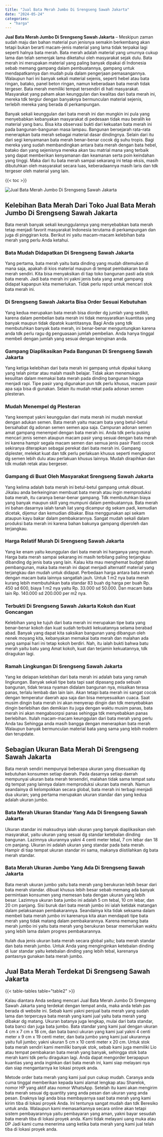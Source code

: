 ```yaml
---
title: "Jual Bata Merah Jumbo Di Srengseng Sawah Jakarta"
date: "2024-05-24"
categories: 
  - "harga"
---
```


**Jual Bata Merah Jumbo Di Srengseng Sawah Jakarta** – Meskipun zaman sudah maju dan bahan material pun jenisnya semakin berkembang akan tetapi bukan berarti macam-jenis material yang lama tidak terpakai lagi seperti halnya bata merah. Bata merah adalah material yang umurnya cukup lama dan telah semenjak lama diketahui oleh masyarakat sejak dulu. Bata merah ini merupakan material yang paling banyak dipakai di Indonesia sebab memang gampang dalam pembuatannya, gampang untuk mendapatkannya dan mudah pula dalam pengerjaan pemasangannya. Walaupun hari ini banyak sekali material sejenis, seperti hebel atau bata ringan, batako, panel beton ringan, namun keberadaan bata merah tidak tergeser. Bata merah memiliki tempat tersendiri di hati masyarakat. Masyarakat yang paham akan keunggulan dan kwalitas dari bata merah ini, mereka tdk tergiur dengan banyaknya bermunculan material sejenis, terlebih mereka yang berada di perkampungan.

Banyak sekali keunggulan dari bata merah ini dan mungkin ini pula yang menyebabkan kebanyakan masyarakat di pedesaan tidak mau beralih ke material yang baru. Bisa kita observasi bukti dari kekuatan bata merah ini pada bangunan-bangunan masa lampau. Bangunan bersejarah rata-rata menerapkan bata merah sebagai material dasar dindingnya. Selain dari itu dari segi kenyamanan bata merah benar-benar cocok dg suhu tropis. Bagi mereka yang sudah membandingkan antara bata merah dengan bata hebel, batako dan yang sejenisnya mereka akan tau matrial mana yang terbaik yang dapat memberikan kenyamanan dan keamanan serta poin keindahan yang tinggi. Maka dari itu bata merah sampai sekarang ini tetap eksis, masih dibutuhkan oleh masyarakat secara luas, keberadaannya masih laris dan tdk tergeser oleh material yang lain.

{{< toc >}}

![Jual Bata Merah Jumbo Di Srengseng Sawah Jakarta](/images/jual-bata-merah-13.png)

## Kelebihan Bata Merah Dari Toko Jual Bata Merah Jumbo Di Srengseng Sawah Jakarta

Bata merah banyak sekali keunggulannya yang menyebabkan bata merah tetap menjadi favorit masyarakat Indonesia terutama di perkampungan dan juga di pinggiran kota. Berikut ini yaitu macam-macam kelebihan bata merah yang perlu Anda ketahui.

### Bata Mudah Didapatkan Di Srengseng Sawah Jakarta

Yang pertama, bata merah yaitu bata dinding yang mudah ditemukan di mana saja, apakah di kios material maupun di tempat pembakaran bata merah sendiri. Kita bisa menyaksikan di tiap toko bangunan pasti ada stok bata merah. Jadi bata merah ini yakni jenis bata yang amat gampang didapat kapanpun kita memerlukan. Tidak perlu repot untuk mencari stok bata merah ini.

### Di Srengseng Sawah Jakarta Bisa Order Sesuai Kebutuhan

Yang kedua merupakan bata merah bisa diorder dg jumlah yang sedikit, karena dalam pembelian bata merah ini tidak mensyaratkan kuantitas yang banyak maupun tidak dipatok kuantitasnya. Bagi Anda yang tdk membutuhkan banyak bata merah, ini benar-benar menguntungkan karena anda tdk perlu ragu dg penguasaan jumlah pembelian. Anda hanya tinggal membeli dengan jumlah yang sesuai dengan keinginan anda.

### Gampang Diaplikasikan Pada Bangunan Di Srengseng Sawah Jakarta

Yang ketiga kelebihan dari bata merah ini gampang untuk dipakai tukang yang telah pintar atau malah masih belajar. Tidak akan menemukan kesulitan dalam memakai bata merah pada dinding bangunan hingga menjadi rapi. Tipe pasir yang digunakan pun tdk perlu khusus, macam pasir apa saja bisa di gunakan. Selain itu mudah rekat pada adonan semen plesteran.

### Mudah Menempel dg Plesteran

Yang keempat yakni keunggulan dari mata merah ini mudah merekat dengan adukan semen. Bata merah yaitu macam bata yang betul-betul bersahabat dg adonan semen semen apa saja. Campuran adonan semen amat gampang menempel dengan bata merah ini. Anda tdk perlu pusing mencari jenis semen ataupun macam pasir yang sesuai dengan bata merah ini karena hampir segala macam semen dan semua jenis pasir Pasti cocok sekiranya diterapkan sebagai perekat dari bata merah ini. Gampang diplester, melekat kuat dan tdk perlu perlakuan khusus seperti mengkaprot dg semen lebih dulu atau perlakuan khusus lainnya. Mudah dirapihkan dan tdk mudah retak atau bergeser.

### Gampang di Buat Oleh Masyarakat Srengseng Sawah Jakarta

Yang kelima adalah bata merah ini betul-betul gampang untuk dibuat. Jikalau anda berkeinginan membuat bata merah atau ingin memproduksi bata merah, itu caranya benar-benar gampang. Tdk membutuhkan biaya yang banyak maupun skill yang mumpuni dalam pembuatannya. Bata merah ini bahan dasarnya ialah tanah liat yang dicampur dg sekam padi, kemudian dicetak, dijemur dan kemudian dibakar. Bisa menggunakan api sekam ataupun kayu bakar dalam pembakarannya. Sangat mudah sekali dalam produksi bata merah ini karena bahan bakunya gampang diperoleh dan terjangkau.

### Harga Relatif Murah Di Srengseng Sawah Jakarta

Yang ke enam yaitu keunggulan dari bata merah ini harganya yang murah. Harga bata merah sampai sekarang ini masih terbilang paling terjangkau dibanding dg jenis bata yang lain. Kalau kita mau menghemat budget dalam pembangunan, maka bata merah ini dapat menjadi alternatif material yang terjangkau dan mudah untuk didapat. Perbedaan harga antara bata merah dengan macam bata lainnya sangatlah jauh. Untuk 1 m2 nya bata merah kurang lebih membutuhkan bata standar 83 buah dg harga per buah Rp. 450 sd 600, biaya 1 m2 nya yaitu Rp. 33.000 sd 50.000. Dan macam bata lain Rp. 140.000 sd 200.000 per m2 nya.

### Terbukti Di Srengseng Sawah Jakarta Kokoh dan Kuat Goncangan

Kelebihan yang ke tujuh dari bata merah ini merupakan tipe bata yang benar-benar kokoh dan kuat sudah terbukti kekuatannya selama berabad abad. Banyak yang dapat kita saksikan bangunan yang dibangun oleh nenek moyang kita, kebanyakan memakai bata merah dan malahan ada yang sampai hari ini tetap kokoh berdiri. Nah, itu ialah bukti bahwa batu merah yaitu batu yang Amat kokoh, kuat dan terjamin kekuatannya, tdk diragukan lagi.

### Ramah Lingkungan Di Srengseng Sawah Jakarta

Yang ke delapan kelebihan dari bata merah ini adalah bata yang ramah lingkungan. Banyak sekali tipe bata tapi saat dipasang pada sebuah bangunan, tidak terasa nyaman didalam bangunan nya, misalkan terasa panas, terlalu lembab dan lain lain. Akan tetapi bata merah ini sangat cocok dengan temperatur daerah apa saja dan bisa menyesuaikan cuaca. Saat musim dingin bata merah ini akan menyerap dingin dan tdk menyebabkan dingin berlebihan dan demikian itu juga dengan waktu musim panas, bata merah ini akan mengabsorpsi panas sehingga tdk menyebabkan panas berlebihan. Itulah macam-macam keunggulan dari bata merah yang perlu Anda tau Sehingga anda masih bangga dengan menerapkan bata merah Walaupun banyak bermunculan material bata yang sama yang lebih modern dan terupdate.

## Sebagian Ukuran Bata Merah Di Srengseng Sawah Jakarta

Bata merah sendiri mempunyai beberapa ukuran yang disesuaikan dg kebutuhan konsumen setiap daerah. Pada dasarnya setiap daerah mempunyai ukuran bata merah tersendiri, malahan tidak sama tempat satu dg tempat yang lainnya dalam memproduksi ukuran bata merah. Namun seandainya di kelompokkan secara global, bata merah ini terbagi menjadi dua ukuran; yang pertama merupakan ukuran standar dan yang kedua adalah ukuran jumbo.

### Bata Merah Ukuran Standar Yang Ada Di Srengseng Sawah Jakarta

Ukuran standar ini maksudnya ialah ukuran yang banyak diaplikasikan oleh masyarakat, yaitu ukuran yang sesuai dg standar ketebalan dinding bangunan. Lazimnya ukurannya yakni 4 centi meter tebal, 7 cm lebar dan 18 cm panjang. Ukuran ini adalah ukuran yang standar pada bata merah. Hampir di tiap tempat ukuran standar ini sama, makanya diistilahkan dg bata merah standar.

### Bata Merah Ukuran Jumbo Yang Ada Di Srengseng Sawah Jakarta

Bata merah ukuran jumbo yaitu bata merah yang berukuran lebih besar dari bata merah standar. dibuat khusus lebih besar sebab memang ada banyak permintaan konsumen yang memesan bata dengan ukuran yang lebih besar. Lazimnya ukuran bata jumbo ini adalah 5 cm tebal, 10 cm lebar, dan 20 cm panjang. Sisi buruk dari bata merah jumbo ini ialah ketidak matangan dalam pelaksanaan pembakarannya. Seandainya kita tidak seksama dalam membeli bata merah jumbo ini karenanya kita akan mendapati tipe bata merah yang tidak matang dalam pembakarannya. Karena memang bata merah jumbo ini yaitu bata merah yang berukuran besar memerlukan waktu yang lebih lama dalam progres pembakarannya.

Itulah dua jenis ukuran bata merah secara global yaitu; bata merah standar dan bata merah jumbo. Untuk Anda yang menginginkan ketebalan dinding di luar standar yaitu ketebalan dinding yang lebih tebal, karenanya pantasnya gunakan bata merah jumbo.

## Jual Bata Merah Terdekat Di Srengseng Sawah Jakarta

{{< table-tables table="table2" >}}

Kalau diantara Anda sedang mencari Jual Bata Merah Jumbo Di Srengseng Sawah Jakarta yang terdekat dengan tempat anda, maka anda telah pas berada di website ini. Sebab kami yakni penjual bata merah yang sudah lama dan terpercaya bata merah yang kami jual yaitu bata merah yang dibakar dg matang. Ukuran batanya juga lengkap, mulai dari bata standar, bata banci dan juga bata jumbo. Bata standar yang kami jual dengan ukuran 4 cm x 7 cm x 18 cm, dan bata banci ukuran yang kami jual yakni 4 centi meter x 9 cm x 19 centi meter, dan bata jumbo yang kami jual ukurannya yaitu full jumbo; yakni ukuran 5 cm x 10 centi meter x 20 cm. Untuk stok bata merah sendiri kami memiliki banyak stok, sebab kami juga memiliki Lio atau tempat pembakaran bata merah yang banyak, sehingga stok bata merah kami tdk perlu diragukan lagi. Anda dapat mengorder berapapun kuantias yang anda inginkan dari bata merah ini, kami siap melayani nya dan siap mengantarnya ke lokasi proyek anda.

Metode order bata merah yang kami jual pun cukup mudah. Caranya anda cuma tinggal memberikan kepada kami alamat lengkap atau Sharelok, nomor HP yang aktif atau nomor WhatsApp. Setelah itu kami akan mengirim bata merah sesuai dg quantity yang anda pesan dan ukuran yang anda pesan. Enaknya lagi anda bisa membayarnya saat bata merah yang kami kirim tiba di lokasi proyek Anda. Ini tentunya sangat mudah dan tdk Beresiko untuk anda. Walaupun kami memasarkannya secara online akan tetapi sistem pembayarannya yaitu pembayaran yang aman, yakni bayar sesudah bata merah tiba di lokasi proyek anda. Kami tidak melayani uang muka atau DP Jadi kami cuma menerima uang ketika bata merah yang kami jual telah tiba di lokasi proyek anda.
